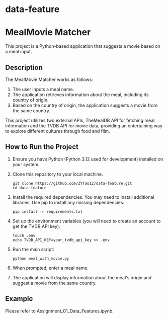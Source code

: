 # data-feature

# MealMovie Matcher

This project is a Python-based application that suggests a movie based on a meal input. 

## Description

The MealMovie Matcher works as follows:
1. The user inputs a meal name.
2. The application retrieves information about the meal, including its country of origin.
3. Based on the country of origin, the application suggests a movie from the same country.

This project utilizes two external APIs, TheMealDB API for fetching meal information and the TVDB API for movie data, providing an entertaining way to explore different cultures through food and film.

## How to Run the Project

1. Ensure you have Python (Python 3.12 used for development) installed on your system.

2. Clone this repository to your local machine.

   ```
   git clone https://github.com/ZYTao12/data-feature.git
   cd data-feature
   ```

3. Install the required dependencies. You may need to install additional libraries. Use pip to install any missing dependencies:

   ```
   pip install -r requirements.txt
   ```

4. Set up the environment variables (you will need to create an account to get the TVDB API key).

   ```
   touch .env
   echo TVDB_API_KEY=your_tvdb_api_key >> .env
   ```

5. Run the main script:

   ```
   python meal_with_movie.py
   ```

6. When prompted, enter a meal name.

7. The application will display information about the meal's origin and suggest a movie from the same country.

## Example

Please refer to Assignment_01_Data_Features.ipynb.